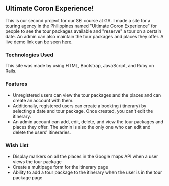 ## Ultimate Coron Experience!

This is our second project for our SEI course at GA. I made a site for a touring agency in the Philippines named "Ultimate Coron Experience" for people to see the tour packages available and "reserve" a tour on a certain date. An admin can also maintain the tour packages and places they offer. A live demo link can be seen [here](https://ultimatecoronexperience.herokuapp.com/).

### Technologies Used
This site was made by using HTML, Bootstrap, JavaScript, and Ruby on Rails.

### Features
- Unregistered users can view the tour packages and the places and can create an account with them.
- Additionally, registered users can create a booking (itinerary) by selecting a date and tour package. Once created, you can't edit the itinerary.
- An admin account can add, edit, delete, and view the tour packages and places they offer. The admin is also the only one who can edit and delete the users' itineraries.

### Wish List
- Display markers on all the places in the Google maps API when a user views the tour package
- Create a multipage form for the itinerary page
- Ability to add a tour package to the itinerary when the user is in the tour package page
